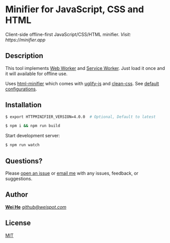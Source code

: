 Minifier for JavaScript, CSS and HTML
=======================================
Client-side offline-first JavaScript/CSS/HTML minifier. _Visit: https://minifier.app_


## Description

This tool implements [Web Worker](https://developer.mozilla.org/en-US/docs/Web/API/Web_Workers_API) and [Service Worker](https://developer.mozilla.org/en-US/docs/Web/API/Service_Worker_API). Just load it once and it will available for offline use.

Uses [html-minifier](https://github.com/kangax/html-minifier) which comes with [uglify-js](https://github.com/mishoo/UglifyJS2) and [clean-css](https://github.com/jakubpawlowicz/clean-css). See [default configurations](minify-config.json).


## Installation
```bash
$ export HTTPMINIFIER_VERSION=4.0.0  # Optional, Default to latest

$ npm i && npm run build
```

Start development server:
```bash
$ npm run watch
```


## Questions?

Please [open an issue](https://github.com/wei/minifier/issues) or [email me](mailto:&#103;&#105;&#116;&#104;&#117;&#098;&#064;&#119;&#101;&#105;&#115;&#112;&#111;&#116;&#046;&#099;&#111;&#109;) with any issues, feedback, or suggestions.


## Author
[**Wei He**](https://whe.me)  [_&#103;&#105;&#116;&#104;&#117;&#098;&#064;&#119;&#101;&#105;&#115;&#112;&#111;&#116;&#046;&#099;&#111;&#109;_](mailto:&#103;&#105;&#116;&#104;&#117;&#098;&#064;&#119;&#101;&#105;&#115;&#112;&#111;&#116;&#046;&#099;&#111;&#109;)


## License
[MIT](LICENSE)
